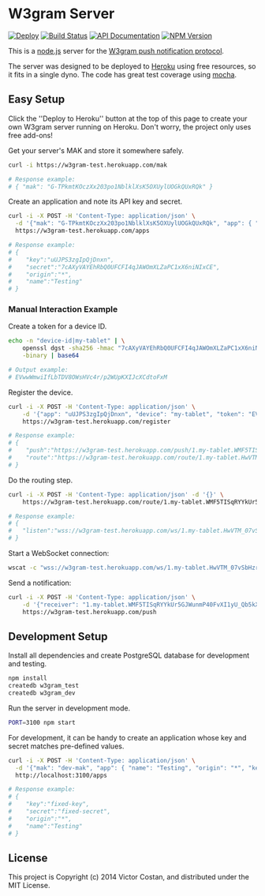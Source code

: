 # W3gram Server

[![Deploy](https://www.herokucdn.com/deploy/button.png)](https://heroku.com/deploy)
[![Build Status](https://travis-ci.org/pwnall/w3gram-server.svg)](https://travis-ci.org/pwnall/w3gram-server)
[![API Documentation](http://img.shields.io/badge/API-Documentation-ff69b4.svg)](http://coffeedoc.info/github/pwnall/w3gram-server)
[![NPM Version](http://img.shields.io/npm/v/w3gram-server.svg)](https://www.npmjs.org/package/w3gram-server)

This is a [node.js](http://nodejs.org/) server for the
[W3gram push notification protocol](Protocol.md).

The server was designed to be deployed to [Heroku](https://www.heroku.com/)
using free resources, so it fits in a single dyno. The code has great test
coverage using [mocha](http://visionmedia.github.io/mocha/).


## Easy Setup

Click the ''Deploy to Heroku'' button at the top of this page to create your
own W3gram server running on Heroku. Don't worry, the project only uses free
add-ons!

Get your server's MAK and store it somewhere safely.

```bash
curl -i https://w3gram-test.herokuapp.com/mak

# Response example:
# { "mak": "G-TPkmtKOczXx203po1NblklXsK5OXUylUOGkQUxRQk" }
```

Create an application and note its API key and secret.

```bash
curl -i -X POST -H 'Content-Type: application/json' \
  -d '{"mak": "G-TPkmtKOczXx203po1NblklXsK5OXUylUOGkQUxRQk", "app": { "name": "Testing", "origin": "*"}}' \
  https://w3gram-test.herokuapp.com/apps

# Response example:
# {
#    "key":"uUJPS3zgIpQjDnxn",
#    "secret":"7cAXyVAYEhRbQ0UFCFI4qJAWOmXLZaPC1xX6niNIxCE",
#    "origin":"*",
#    "name":"Testing"
# }
```

### Manual Interaction Example

Create a token for a device ID.

```bash
echo -n "device-id|my-tablet" | \
    openssl dgst -sha256 -hmac "7cAXyVAYEhRbQ0UFCFI4qJAWOmXLZaPC1xX6niNIxCE" \
    -binary | base64

# Output example:
# EVwwWmwiIfLbTDV8OWsHVc4r/p2WUpKXIJcXCdtoFxM
```

Register the device.

```bash
curl -i -X POST -H 'Content-Type: application/json' \
    -d '{"app": "uUJPS3zgIpQjDnxn", "device": "my-tablet", "token": "EVwwWmwiIfLbTDV8OWsHVc4r_p2WUpKXIJcXCdtoFxM"}' \
    https://w3gram-test.herokuapp.com/register

# Response example:
# {
#    "push":"https://w3gram-test.herokuapp.com/push/1.my-tablet.WMF5TISqRYYkUr5GJWunmP40FvXI1yU_Qb5kXc907TY",
#    "route":"https://w3gram-test.herokuapp.com/route/1.my-tablet.HwVTM_07vSbHzrQHCBeHeLygUuvm5esJa2yzOjwmJwQ"
# }
```


Do the routing step.

```bash
curl -i -X POST -H 'Content-Type: application/json' -d '{}' \
    https://w3gram-test.herokuapp.com/route/1.my-tablet.WMF5TISqRYYkUr5GJWunmP40FvXI1yU_Qb5kXc907TY

# Response example:
# {
#   "listen":"wss://w3gram-test.herokuapp.com/ws/1.my-tablet.HwVTM_07vSbHzrQHCBeHeLygUuvm5esJa2yzOjwmJwQ"
# }
```

Start a WebSocket connection:

```bash
wscat -c "wss://w3gram-test.herokuapp.com/ws/1.my-tablet.HwVTM_07vSbHzrQHCBeHeLygUuvm5esJa2yzOjwmJwQ"
```

Send a notification:

```bash
curl -i -X POST -H 'Content-Type: application/json' \
    -d '{"receiver": "1.my-tablet.WMF5TISqRYYkUr5GJWunmP40FvXI1yU_Qb5kXc907TY", "message": { "data": "Hello push world" } }' \
    https://w3gram-test.herokuapp.com/push
```


## Development Setup

Install all dependencies and create PostgreSQL database for development and
testing.

```bash
npm install
createdb w3gram_test
createdb w3gram_dev
```

Run the server in development mode.

```bash
PORT=3100 npm start
```

For development, it can be handy to create an application whose key and secret
matches pre-defined values.

```bash
curl -i -X POST -H 'Content-Type: application/json' \
  -d '{"mak": "dev-mak", "app": { "name": "Testing", "origin": "*", "key": "fixed-key", "secret": "fixed-secret" }}' \
  http://localhost:3100/apps

# Response example:
# {
#    "key":"fixed-key",
#    "secret":"fixed-secret",
#    "origin":"*",
#    "name":"Testing"
# }
```


## License

This project is Copyright (c) 2014 Victor Costan, and distributed under the MIT
License.
